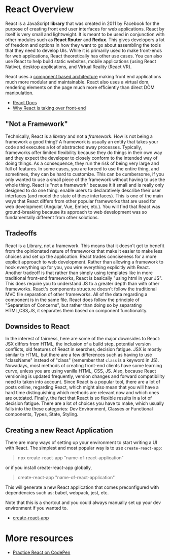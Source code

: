 # React Overview

React is a JavaScript **library** that was created in 2011 by Facebook for the purpose of creating front end user interfaces for web applications. React by itself is very small and lightweight. It is meant to be used in conjunction with other modules such as **React Router** and **Redux**. This gives developers a lot of freedom and options in how they want to go about assembling the tools that they need to develop UIs. While it is primarily used to make front-ends for web applications, React theoretically has other use cases. You can also use React to help build static websites, mobile applications (using React Native), desktop applications, and Virtual Reality (React VR).

React uses a [component based architecture](../02-react-fundamentals/components-and-lifecycle.md) making front end applications much more modular and maintainable. React also uses a virtual dom, rendering elements on the page much more efficiently than direct DOM manipulation.

- [React Docs](https://reactjs.org/)
- [Why React is taking over front-end](https://jscomplete.com/learn/why-react)

## "Not a Framework"

Technically, React is a _library_ and not a _framework_. How is not being a framework a good thing? A framework is usually an entity that takes your code and executes a lot of abstracted away processes. Typically, frameworks offer limited flexibility because they do things in their own way and they expect the developer to closely conform to the intended way of doing things. As a consequence, they run the risk of being very large and full of features. In some cases, you are forced to use the entire thing, and sometimes, they can be hard to customize. This can be cumbersome, if you only wanted to use a small piece of the framework without having to use the whole thing. React is "not a framework" because it it small and is really only designed to do one thing: enable users to declaratively describe their user interfaces (and model the state of these interfaces). This is one of the main ways that React differs from other popular frameworks that are used for web development (Angular, Vue, Ember, etc.). You will find that React was ground-breaking because its approach to web development was so fundamentally different from other solutions.

## Tradeoffs

React is a Library, not a framework. This means that it doesn't get to benefit from the opinionated nature of frameworks that make it easier to make less choices and set up the application. React trades conciseness for a more explicit approach to web development. Rather than allowing a framework to hook everything up for you, you wire everything explicitly with React. Another tradeoff is that rather than simply using templates like in more traditional front-end frameworks, React is basically "using html in your JS". This does require you to understand JS to a greater depth than with other frameworks. React's components structure doesn't follow the traditional MVC file separation of other frameworks. All of the data regarding a component is in the same file. React does follow the principle of "Separation of Concerns", but rather than doing so by separating HTML,CSS,JS, it separates them based on component functionality.

## Downsides to React

In the interest of fairness, here are some of the major downsides to React: JSX differs from HTML, the inclusion of a build step, potential version conflicts, old features of React in searches, decision fatigue. JSX is mostly similar to HTML, but there are a few differences such as having to use "className" instead of "class" (remember that `class` is a keyword in JS). Nowadays, most methods of creating front-end clients have some learning curve, unless you are using vanilla HTML, CSS, JS. Also, because React versioning is updated frequently, version changes and forward compatibility need to taken into account. Since React is a popular tool, there are a lot of posts online, regarding React, which might also mean that you will have a hard time distinguishing which methods are relevant now and which ones are outdated. Finally, the fact that React is so flexible results in a lot of decision fatigue. There are a lot of choices you have to make, which usually falls into the these categories: Dev Environment, Classes or Functional components, Types, State, Styling.

## Creating a new React Application

There are many ways of setting up your environment to start writing a UI with React. The simplest and most popular way is to use `create-react-app`:

> npx create-react-app "name-of-react-application"

or if you install create-react-app globally,

> create-react-app "name-of-react-application"

This will generate a new React application that comes preconfigured with dependencies such as: babel, webpack, jest, etc.

Note that this is a shortcut and you could always manually set up your dev environment if you wanted to.

- [create-react-app](https://create-react-app.dev/docs/getting-started)

# More resources

- [Practice React on CodePen](https://codepen.io/pen?&editable=true&editors=0010)
